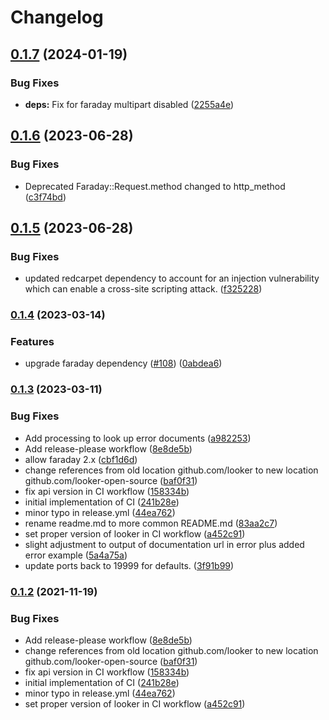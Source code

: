 # Changelog

## [0.1.7](https://github.com/looker-open-source/looker-sdk-ruby/compare/v0.1.6...v0.1.7) (2024-01-19)


### Bug Fixes

* **deps:** Fix for faraday multipart disabled ([2255a4e](https://github.com/looker-open-source/looker-sdk-ruby/commit/2255a4e4d67b87c06cefe87d945e9e11ae069465))

## [0.1.6](https://github.com/looker-open-source/looker-sdk-ruby/compare/v0.1.5...v0.1.6) (2023-06-28)


### Bug Fixes

* Deprecated Faraday::Request.method changed to http_method ([c3f74bd](https://github.com/looker-open-source/looker-sdk-ruby/commit/c3f74bdbaeb0ec6cc7ed10e2f395b7273cb80783))

## [0.1.5](https://github.com/looker-open-source/looker-sdk-ruby/compare/v0.1.4...v0.1.5) (2023-06-28)


### Bug Fixes

* updated redcarpet dependency to account for an injection vulnerability which can enable a cross-site scripting attack. ([f325228](https://github.com/looker-open-source/looker-sdk-ruby/commit/f32522897157887d0bf446b8c5b27c57d8e533b9))

### [0.1.4](https://www.github.com/looker-open-source/looker-sdk-ruby/compare/v0.1.3...v0.1.4) (2023-03-14)


### Features

* upgrade faraday dependency ([#108](https://www.github.com/looker-open-source/looker-sdk-ruby/issues/108)) ([0abdea6](https://www.github.com/looker-open-source/looker-sdk-ruby/commit/0abdea60e579a104e4f060a9ca9b3cd7ae17d7b0))
### [0.1.3](https://www.github.com/looker-open-source/looker-sdk-ruby/compare/v0.1.2...v0.1.3) (2023-03-11)


### Bug Fixes

* Add processing to look up error documents ([a982253](https://www.github.com/looker-open-source/looker-sdk-ruby/commit/a982253a806833b4ec53ca5322f6ba046ad8fe74))
* Add release-please workflow ([8e8de5b](https://www.github.com/looker-open-source/looker-sdk-ruby/commit/8e8de5b9cb0063047a0f92511ce3f5e93237d109))
* allow faraday 2.x ([cbf1d6d](https://www.github.com/looker-open-source/looker-sdk-ruby/commit/cbf1d6df15e1c3e2101772de3be78e95e7a6cf06))
* change references from old location github.com/looker to new location github.com/looker-open-source ([baf0f31](https://www.github.com/looker-open-source/looker-sdk-ruby/commit/baf0f315deec45d04d53ca2ba08ad7139beed884))
* fix api version in CI workflow ([158334b](https://www.github.com/looker-open-source/looker-sdk-ruby/commit/158334bf7675ebbc3293f8fc06b028e0039eddf7))
* initial implementation of CI ([241b28e](https://www.github.com/looker-open-source/looker-sdk-ruby/commit/241b28ef9569fc4c7b940803537d49c48a4b3224))
* minor typo in release.yml ([44ea762](https://www.github.com/looker-open-source/looker-sdk-ruby/commit/44ea76282eade774b82750ee2dfa98c603a60733))
* rename readme.md to more common README.md ([83aa2c7](https://www.github.com/looker-open-source/looker-sdk-ruby/commit/83aa2c788c60c7a305b7af40990e75128353cb8d))
* set proper version of looker in CI workflow ([a452c91](https://www.github.com/looker-open-source/looker-sdk-ruby/commit/a452c91a364ebecd420bf1a110f9b497b3fb0349))
* slight adjustment to output of documentation url in error plus added error example ([5a4a75a](https://www.github.com/looker-open-source/looker-sdk-ruby/commit/5a4a75ad0af2c477db9980743fe59388e2a6cfb6))
* update ports back to 19999 for defaults. ([3f91b99](https://www.github.com/looker-open-source/looker-sdk-ruby/commit/3f91b9923c1821e840e84014759c54ea07b7072f))

### [0.1.2](https://www.github.com/looker-open-source/looker-sdk-ruby/compare/v0.1.1...v0.1.2) (2021-11-19)


### Bug Fixes

* Add release-please workflow ([8e8de5b](https://www.github.com/looker-open-source/looker-sdk-ruby/commit/8e8de5b9cb0063047a0f92511ce3f5e93237d109))
* change references from old location github.com/looker to new location github.com/looker-open-source ([baf0f31](https://www.github.com/looker-open-source/looker-sdk-ruby/commit/baf0f315deec45d04d53ca2ba08ad7139beed884))
* fix api version in CI workflow ([158334b](https://www.github.com/looker-open-source/looker-sdk-ruby/commit/158334bf7675ebbc3293f8fc06b028e0039eddf7))
* initial implementation of CI ([241b28e](https://www.github.com/looker-open-source/looker-sdk-ruby/commit/241b28ef9569fc4c7b940803537d49c48a4b3224))
* minor typo in release.yml ([44ea762](https://www.github.com/looker-open-source/looker-sdk-ruby/commit/44ea76282eade774b82750ee2dfa98c603a60733))
* set proper version of looker in CI workflow ([a452c91](https://www.github.com/looker-open-source/looker-sdk-ruby/commit/a452c91a364ebecd420bf1a110f9b497b3fb0349))
